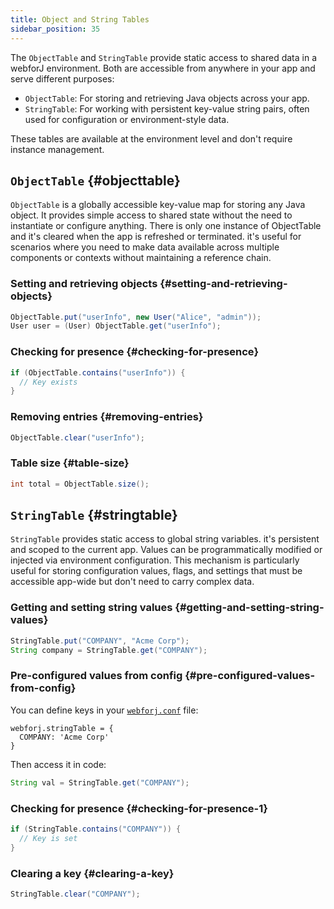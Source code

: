 ```yaml
---
title: Object and String Tables
sidebar_position: 35
---
```


The `ObjectTable` and `StringTable` provide static access to shared data in a webforJ environment. Both are accessible from anywhere in your app and serve different purposes:

- `ObjectTable`: For storing and retrieving Java objects across your app.
- `StringTable`: For working with persistent key-value string pairs, often used for configuration or environment-style data.

These tables are available at the environment level and don't require instance management.

## `ObjectTable` {#objecttable}

`ObjectTable` is a globally accessible key-value map for storing any Java object. It provides simple access to shared state without the need to instantiate or configure anything. There is only one instance of ObjectTable and it's cleared when the app is refreshed or terminated.
it's useful for scenarios where you need to make data available across multiple components or contexts without maintaining a reference chain.


### Setting and retrieving objects {#setting-and-retrieving-objects}

```java
ObjectTable.put("userInfo", new User("Alice", "admin"));
User user = (User) ObjectTable.get("userInfo");
```

### Checking for presence {#checking-for-presence}

```java
if (ObjectTable.contains("userInfo")) {
  // Key exists
}
```

### Removing entries {#removing-entries}

```java
ObjectTable.clear("userInfo");
```

### Table size {#table-size}

```java
int total = ObjectTable.size();
```

## `StringTable` {#stringtable}

`StringTable` provides static access to global string variables. it's persistent and scoped to the current app. Values can be programmatically modified or injected via environment configuration.
This mechanism is particularly useful for storing configuration values, flags, and settings that must be accessible app-wide but don't need to carry complex data.

### Getting and setting string values {#getting-and-setting-string-values}

```java
StringTable.put("COMPANY", "Acme Corp");
String company = StringTable.get("COMPANY");
```

### Pre-configured values from config {#pre-configured-values-from-config}

You can define keys in your [`webforj.conf`](../configuration/properties#configuring-webforjconf) file:

```
webforj.stringTable = {
  COMPANY: 'Acme Corp'
}
```

Then access it in code:

```java
String val = StringTable.get("COMPANY");
```

### Checking for presence {#checking-for-presence-1}

```java
if (StringTable.contains("COMPANY")) {
  // Key is set
}
```

### Clearing a key {#clearing-a-key}

```java
StringTable.clear("COMPANY");
```